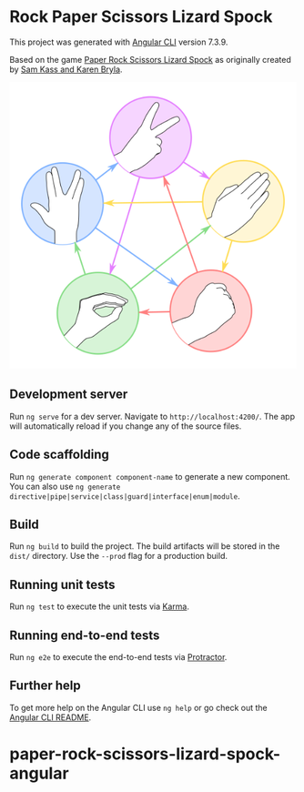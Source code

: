 # Rock Paper Scissors Lizard Spock

This project was generated with [Angular CLI](https://github.com/angular/angular-cli) version 7.3.9.

Based on the game [Paper Rock Scissors Lizard Spock](https://en.wikipedia.org/wiki/Rock%E2%80%93paper%E2%80%93scissors#Additional_weapons) as originally created by [Sam Kass and Karen Bryla](http://www.samkass.com/theories/RPSSL.html).

![RPSLS](https://github.com/tardisdriver/paper-rock-scissors-lizard-spock-angular/blob/master/src/assets/spock.png?raw=true)

## Development server

Run `ng serve` for a dev server. Navigate to `http://localhost:4200/`. The app will automatically reload if you change any of the source files.

## Code scaffolding

Run `ng generate component component-name` to generate a new component. You can also use `ng generate directive|pipe|service|class|guard|interface|enum|module`.

## Build

Run `ng build` to build the project. The build artifacts will be stored in the `dist/` directory. Use the `--prod` flag for a production build.

## Running unit tests

Run `ng test` to execute the unit tests via [Karma](https://karma-runner.github.io).

## Running end-to-end tests

Run `ng e2e` to execute the end-to-end tests via [Protractor](http://www.protractortest.org/).

## Further help

To get more help on the Angular CLI use `ng help` or go check out the [Angular CLI README](https://github.com/angular/angular-cli/blob/master/README.md).

# paper-rock-scissors-lizard-spock-angular
